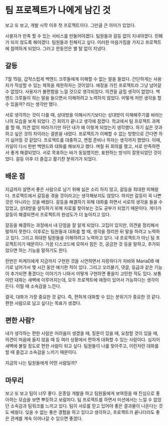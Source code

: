 # 팀 프로젝트가 나에게 남긴 것
보고 또 보고, 개발 시작 이후 첫 프로젝트이다. 그만큼 큰 의미가 있었다. 

사용자가 만족 할 수 있는 서비스를 만들어야겠다. 팀원들과 갈등 없이 지내야겠다. 민폐가 되지 않도록 해야겠다. 팀원들과 친해지고 싶다. 이러한 마음가짐을 가지고 프로젝트에 참여하게 되었다. 
그러고 한동안은 별 탈 없이 지냈다.

## 갈등

7월 15일, 갑작스럽게 백엔드 크루들에게 이해할 수 없는 말을 들었다. 간단하게는 사용자가 작성할 수 있는 제목을 제한하자는 것이었다. 
애정을 가진 프로젝트라 그냥 넘어갈 수 없었다. 사용자가 불편함을 느낄 것으로 생각되었다. 의견을 굽힐 생각이 없었다. 백엔드 크루들이 하는 말을 들으면서 이해하려고 노력하지 않았다. 
어떻게 저런 생각을 할 수 있을까? 라는 생각만 했다. 

서로 생각하는 것이 다를 때, 상대방을 이해시키기보다는 상대방이 이해해주기를 바라는 나의 모습을 보게 되었다. 
긴 회의가 끝나고 생각에 잠겼다. 학교에서 팀 프로젝트 과제를 할 때, 의견 없이 따라가기만 하던 내가 왜 이렇게 되었는지 생각했다. 
하기 싫은 것과 하고 싶은 것의 차이라는 결론을 내렸다. 프로젝트가 이해할 수 없는 방향으로 간다면 하기 싫어질 것 같았다. 프로젝트를 대충하고, 면접 준비나 하자는 생각까지 했었다. 
이때, 카일이 다시 한번 백엔드와 대화를 해보자고 했다. 며칠 뒤 회의를 했고, 서로 만족하면서 좋게 해결되었다. 
서로 목표하는 바가 동일했지만, 표현하는 방식이 잘못되었던 것이었다. 갈등 이후 더 즐겁고 활기찬 분위기가 되었다.

## 배운 점

지금까지 살면서 좋은 사람으로 남기 위해 싫은 소리 하지 않고, 갈등을 최대한 피해왔다. 프로젝트에서 갈등을 겪을 것이라고는 생각해보지도 않았다. 
하지만 갈등이 꼭 나쁜 것은 아니라는 것을 배웠다. 갈등을 해결하기 위해 대화를 하면서 서로의 생각을 들을 수 있었고, 상대방을 설득하기 위해 자료를 찾아보는 것도 공부가 되었기 때문이다. 
게다가 갈등이 해결되면서 프로젝트의 완성도가 더 높아지고 있다. 

갈등을 해결하는 과정에서 내 단점을 잘 알게 되었다. 고집이 있지만, 의견을 정리해서 말하지 못한다. 
이후로는 팀원들과 대화를 할 때, 생각을 정리한 뒤 말을 하려고 노력하고 있다. 그리고 최대한 팀원들을 이해하려고 노력하고 있다. 
내 프로젝트가 아닌 팀 프로젝트이기 때문이다. 가끔 디스코드에 모여서 힘든 것, 궁금한 것 등을 말하고, 추가되었으면 하는 기능을 말하기도 한다. 

한번은 피케이에게 지금까지 구현한 것을 시연하면서 자랑하다가 자바와 MariaDB 얘기로 넘어가서 몇 시간 동안 얘기한 적이 있다. 그리고 꼬리물기, 댓글, 등급과 같은 기능이 추가되면 좋겠다는 이야기가
나와서 어떻게 구현하면 좋을지 고민한 적도 있다. 보통 이런 대화는 새벽에 이루어지는데, 모두 프로젝트에 애정이 있어서 가능하다는 생각이 든다.
이럴 때 소속감을 느낀다. 

결국, 대화가 가장 중요한 것 같다. 즉, 편하게 대화할 수 있는 분위기가 중요한 것 같다. 편한 사람으로 남고 싶다는 목표가 생겼다.

## 편한 사람?

내가 생각하는 편한 사람은 어려움이 생겼을 때, 질문이 있을 때, 요청할 것이 있을 때, 의견이 마음에 들지 않을 때 등 여러 상황에서 편하게 대화할 수 있는 사람이다. 
심지어 새벽에 불릴 정도로 편한 사람이 되고 싶다. 팀원들이 나를 찾아주고, 이런저런 대화를 할 때 즐겁고 소속감을 느끼기 때문이다. 

지금의 나는 팀원들에게 어떤 사람일까?

## 마무리

보고 또 보고 팀이 너무 좋다. 온종일 개발을 하고 팀원들에게 보여줬을 때 진심으로 좋아하는 모습을 보면 뿌듯하고 보람차다. 
팀 프로젝트를 하면서 미션에서는 느낄 수 없었던 소속감과 팀워크를 느끼고 있다. 팀이 서로를 믿고 있어야 좋은 결과물이 나온다는 것도 배웠다. 
잊을 수 없는 좋은 경험을 하고 있다고 생각하고, 프로젝트가 끝나더라도 좋은 관계를 계속 이어나갈 수 있으면 좋겠다.
